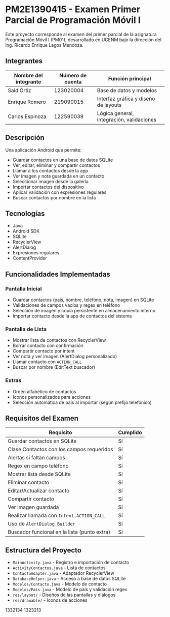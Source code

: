 # PM2E1390415 - Examen Primer Parcial de Programación Móvil I

Este proyecto corresponde al examen del primer parcial de la asignatura Programación Móvil I (PM01), desarrollado en UCENM bajo la dirección del Ing. Ricardo Enrique Lagos Mendoza.


## Integrantes

| Nombre del integrante | Número de cuenta | Función principal                            |
|-----------------------|------------------|----------------------------------------------|
| Said Ortiz          | 123020004        | Base de datos y modelos                      |
| Enrique Romero          | 219090015        | Interfaz gráfica y diseño de layouts         |
| Carlos Espinoza     | 122590039          | Lógica general, integración, validaciones    |
## Descripción

Una aplicación Android que permite:

- Guardar contactos en una base de datos SQLite
- Ver, editar, eliminar y compartir contactos
- Llamar a los contactos desde la app
- Ver imagen y nota guardada en un contacto
- Seleccionar imagen desde la galería
- Importar contactos del dispositivo
- Aplicar validación con expresiones regulares
- Buscar contactos por nombre en la lista

## Tecnologías

- Java
- Android SDK
- SQLite
- RecyclerView
- AlertDialog
- Expresiones regulares
- ContentProvider

## Funcionalidades Implementadas

### Pantalla Inicial
- Guardar contactos (país, nombre, teléfono, nota, imagen) en SQLite
- Validaciones de campos vacíos y regex en teléfono
- Selección de imagen y copia persistente en almacenamiento interno
- Importar contacto desde la app de contactos del sistema

### Pantalla de Lista
- Mostrar lista de contactos con RecyclerView
- Borrar contacto con confirmación
- Compartir contacto por intent
- Ver nota y ver imagen (AlertDialog personalizado)
- Llamar contacto con `ACTION_CALL`
- Buscar por nombre (EditText buscador)

### Extras
- Orden alfabético de contactos
- Iconos personalizados para acciones
- Selección automática de país al importar (según prefijo telefónico)

## Requisitos del Examen

| Requisito                                                        | Cumplido |
|------------------------------------------------------------------|----------|
| Guardar contactos en SQLite                                      | Sí       |
| Clase Contactos con los campos requeridos                        | Sí       |
| Alertas si faltan campos                                         | Sí       |
| Regex en campo teléfono                                          | Sí       |
| Mostrar lista desde SQLite                                       | Sí       |
| Eliminar contacto                                                | Sí       |
| Editar/Actualizar contacto                                       | Sí       |
| Compartir contacto                                               | Sí       |
| Ver imagen guardada                                              | Sí       |
| Realizar llamada con `Intent.ACTION_CALL`                        | Sí       |
| Uso de `AlertDialog.Builder`                                     | Sí       |
| Buscador funcional en la lista (punto extra)                     | Sí       |

## Estructura del Proyecto

- `MainActivity.java` - Registro e importación de contacto
- `ActivityContactos.java` - Lista de contactos
- `ContactoAdapter.java` - Adaptador RecyclerView
- `DatabaseHelper.java` - Acceso a base de datos SQLite
- `Modelos/Contacto.java` - Modelo de contacto
- `Modelos/Pais.java` - Modelo de país y validación regex
- `res/layout/` - Diseños de las pantallas y diálogos
- `res/drawable/` - Iconos de acciones

1332134
1323213
